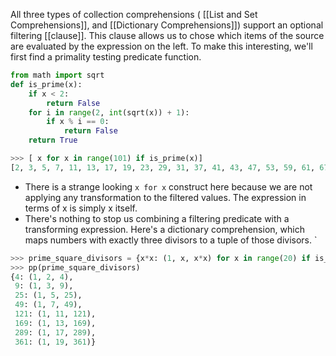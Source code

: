 All three types of collection comprehensions ( [[List and Set Comprehensions]], and [[Dictionary Comprehensions]]) support an optional filtering [[clause]]. This clause allows us to chose which items of the source are evaluated by the expression on the left. To make this interesting, we'll first find a primality testing predicate function. 

```Python
from math import sqrt
def is_prime(x):
	if x < 2:
		return False
	for i in range(2, int(sqrt(x)) + 1):
		if x % i == 0:
			return False
	return True

>>> [ x for x in range(101) if is_prime(x)]
[2, 3, 5, 7, 11, 13, 17, 19, 23, 29, 31, 37, 41, 43, 47, 53, 59, 61, 67, 71, 73, 79, 83, 89, 97]
```

- There is a strange looking `x for x` construct here because we are not applying any transformation to the filtered values. The expression in  terms of x is simply x itself.
- There's nothing to stop us combining a filtering predicate with a transforming expression. Here's a dictionary comprehension, which maps numbers with exactly three divisors to a tuple of those divisors. `
```Python
>>> prime_square_divisors = {x*x: (1, x, x*x) for x in range(20) if is_prime(x)}
>>> pp(prime_square_divisors)
{4: (1, 2, 4),
 9: (1, 3, 9),
 25: (1, 5, 25),
 49: (1, 7, 49),
 121: (1, 11, 121),
 169: (1, 13, 169),
 289: (1, 17, 289),
 361: (1, 19, 361)}
```
